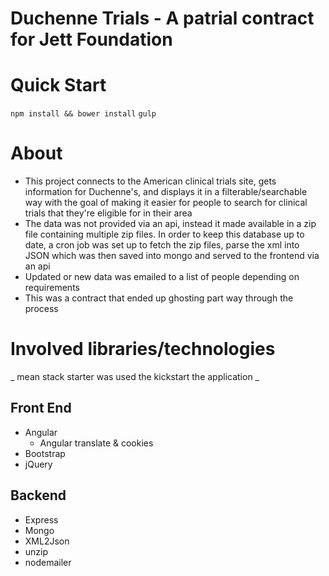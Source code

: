 # Duchenne Trials - A patrial contract for Jett Foundation

# Quick Start
```npm install && bower install```
```gulp```

# About
* This project connects to the American clinical trials site, gets information for Duchenne's, and displays it in a filterable/searchable way with the goal of making it easier for people to search for clinical trials that they're eligible for in their area
* The data was not provided via an api, instead it made available in a zip file containing multiple zip files. In order to keep this database up to date, a cron job was set up to fetch the zip files, parse the xml into JSON which was then saved into mongo and served to the frontend via an api
* Updated or new data was emailed to a list of people depending on requirements
* This was a contract that ended up ghosting part way through the process

# Involved libraries/technologies
_ mean stack starter was used the kickstart the application _

## Front End
* Angular
  * Angular translate & cookies
* Bootstrap
* jQuery

## Backend
* Express
* Mongo
* XML2Json
* unzip
* nodemailer
